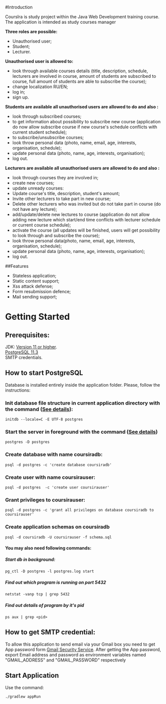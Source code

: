
#Introduction

CoursIra is study project within the Java Web Development training course. The application is intended as study courses manager

**Three roles are possible:** 
- Unauthorised user;
- Student;
- Lecturer.

**Unauthorised user is allowed to:**
- look through available courses details (title, description, schedule, lecturers are involved in course, amount of students are subscribed to course, full amount of students are able to subscribe the course);
- change localization RU/EN;
- log in;
- sign up.

**Students are available all unauthorised users are allowed to do and also :**
- look through subscribed courses;
- to get information about possibility to subscribe new course (application do now allow subscribe course if new course's schedule conflicts with current student schedule);
- to subscribe/unsubscribe courses;
- look throw personal data (photo, name, email, age, interests, organisation, schedule);
- update personal data (photo, name, age, interests, organisation);
- log out.

**Lecturers are available all unauthorised users are allowed to do and also :**
- look through courses they are involved in;
- create new courses;
- update unready courses: 
 - Update course's title, description, student's amount;
 - Invite other lecturers to take part in new course;
 - Delete other lecturers who was invited but do not take part in course (do not have any lecture);
 - add/update/delete new lectures to course (application do not allow adding new lecture which start/end time conflicts with lecturer schedule or current course schedule);
 - activate the course (all updates will be finished, users will get possibility to look through and subscribe the course);
 - look throw personal data(photo, name, email, age, interests, organisation, schedule);
- update personal data (photo, name, age, interests, organisation);
- log out.

##Features
- Stateless application;
- Static content support;
- Xss attack defense;
- Form resubmission defence;
- Mail sending support;


# Getting Started

## Prerequisites:

JDK: [Version 11 or higher](https://openjdk.java.net).\
[PostgreSQL 11.3](https://www.postgresql.org) \
SMTP credentials.

## How to start PostgreSQL 

Database is installed entirely inside the application folder. 
Please, follow the instructions:

### Init database file structure in current application directory with the command ([See details](https://www.postgresql.org/docs/11/app-initdb.html)):
```
initdb --locale=C -E UTF-8 postgres
```

### Start the server in foreground with the command ([See details](https://www.postgresql.org/docs/11/app-postgres.html))
```
postgres -D postgres
```

### Create database with name coursiradb: 
```
psql -d postgres -c 'create database coursiradb'
```

### Create user with name coursirauser: 
```
psql -d postgres  -c 'create user coursirauser'
```

### Grant privileges to coursirauser: 
```
psql -d postgres -c 'grant all privileges on database coursiradb to coursirauser'
```

### Create application schemas on coursiradb  
```
psql -d coursiradb -U coursirauser -f schema.sql
``` 

#### You may also need following commands:
##### Start db in background:
```
pg_ctl -D postgres -l postgres.log start
```

##### Find out which program is running on port 5432
```
netstat -vanp tcp | grep 5432
```

##### Find out details of program by it's pid
```
ps aux | grep <pid>
```
## How to get SMTP credential:
To allow this application to send email via your Gmail box you need to get App password form [Gmail Security Service](https://support.google.com/accounts/answer/185833?p=InvalidSecondFactor).
After getting the App password, export Email address and password as environment variables named "GMAIL_ADDRESS" and "GMAIL_PASSWORD"  respectively   

## Start Application
Use the command:
```
./gradlew appRun
```
 


